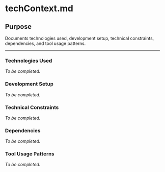 # techContext.md

## Purpose
Documents technologies used, development setup, technical constraints, dependencies, and tool usage patterns.

---

### Technologies Used
*To be completed.*

### Development Setup
*To be completed.*

### Technical Constraints
*To be completed.*

### Dependencies
*To be completed.*

### Tool Usage Patterns
*To be completed.*
